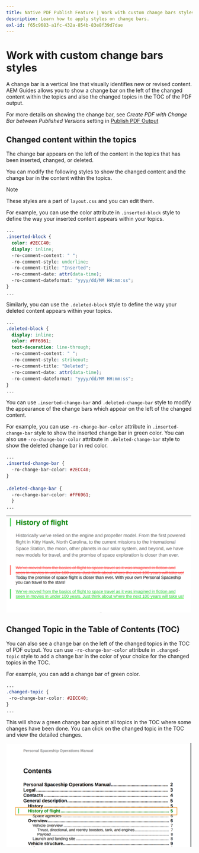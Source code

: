 ```yaml
---
title: Native PDF Publish Feature | Work with custom change bars styles  
description: Learn how to apply styles on change bars.
exl-id: f65c9683-a1fc-432a-854b-83e8f39d7dae
---
```

# Work with custom change bars styles

A change bar is a vertical line that visually identifies new or revised content. AEM Guides allows you to show a change bar on the left of the changed content within the topics and also the changed topics in the TOC of the PDF output.  

For more details on showing the change bar, see *Create PDF with Change Bar between Published Versions* setting in
[Publish PDF Output](../web-editor/native-pdf-web-editor.md)

## Changed content within the topics

The change bar appears on the left of the content in the topics that has been inserted, changed, or deleted. 

You can modify the following styles to show the changed content and the change bar in the content within the topics. 


>[!NOTE]
>
>These styles are a part of `layout.css`  and you can edit them.

For example, you can use the color attribute in `.inserted-block` style to define the way your inserted content appears within your topics. 


```css
...
.inserted-block { 
  color: #2ECC40; 
  display: inline; 
  -ro-comment-content: " "; 
  -ro-comment-style: underline; 
  -ro-comment-title: "Inserted"; 
  -ro-comment-date: attr(data-time); 
  -ro-comment-dateformat: "yyyy/dd/MM HH:mm:ss"; 
} 
...
```

Similarly, you can use the `.deleted-block` style to define the way your deleted content appears within your topics. 

```css
...
.deleted-block { 
  display: inline; 
  color: #FF6961; 
  text-decoration: line-through; 
  -ro-comment-content: " "; 
  -ro-comment-style: strikeout; 
  -ro-comment-title: "Deleted"; 
  -ro-comment-date: attr(data-time); 
  -ro-comment-dateformat: "yyyy/dd/MM HH:mm:ss"; 
} 
...
```

You can use `.inserted-change-bar` and `.deleted-change-bar` style to modify the appearance of the change bars which appear on the left of the changed content.  

For example, you can use `-ro-change-bar-color` attribute in `.inserted-change-bar` style to show the inserted change bar in green color. You can also use `-ro-change-bar-color` attribute in `.deleted-change-bar` style to show the deleted change bar in red color. 

```css
...
.inserted-change-bar { 
  -ro-change-bar-color: #2ECC40; 
} 

.deleted-change-bar { 
  -ro-change-bar-color: #FF6961; 
  } 
...
```

<img src="./assets/changed-bar-content.png" alt= "Changed bar topic content" width=500>

## Changed Topic in the Table of Contents (TOC) 

You can also see a change bar on the left of the changed topics in the TOC of  PDF output. You can use `-ro-change-bar-color` attribute in `.changed-topic` style to add a change bar in the color of your choice for the changed topics in the TOC.  

For example, you can add a change bar of green color. 

```css
...
.changed-topic { 
 -ro-change-bar-color: #2ECC40; 
}  
...
```
 

This will show a green change bar against all topics in the TOC where some changes have been done. You can click on the changed topic in the TOC and view the detailed changes.

<img src="./assets/changed-bar-TOC.png" alt="Changed bar TOC" width=500>
